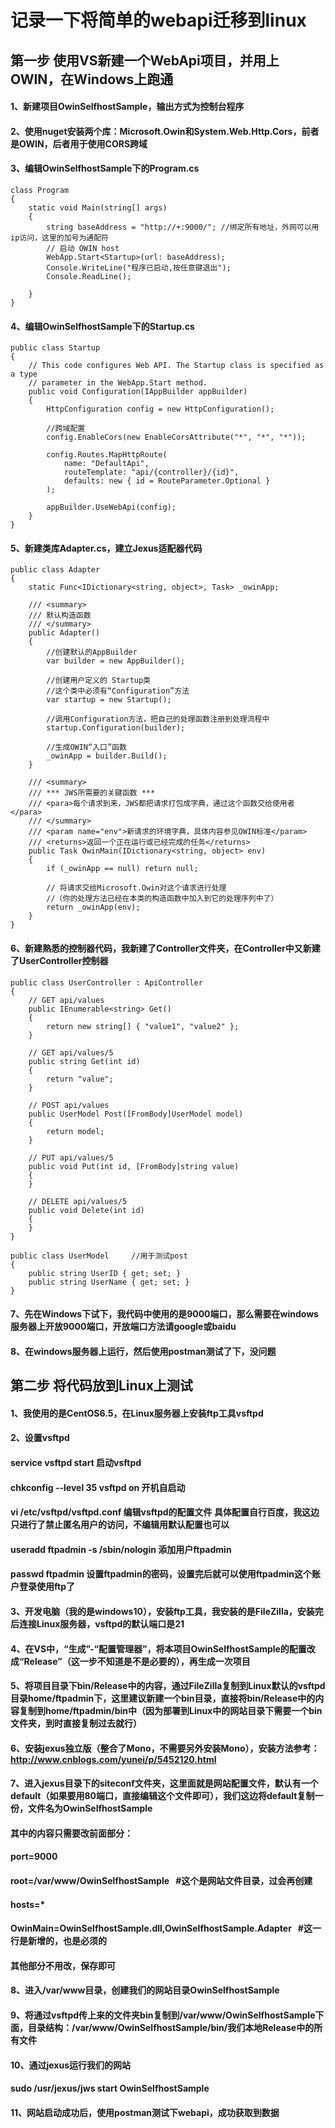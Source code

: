 # 记录一下将简单的webapi迁移到linux
## 第一步 使用VS新建一个WebApi项目，并用上OWIN，在Windows上跑通
#### 1、新建项目OwinSelfhostSample，输出方式为控制台程序
#### 2、使用nuget安装两个库：Microsoft.Owin和System.Web.Http.Cors，前者是OWIN，后者用于使用CORS跨域
#### 3、编辑OwinSelfhostSample下的Program.cs
```
class Program
{
    static void Main(string[] args)
    {
        string baseAddress = "http://+:9000/"; //绑定所有地址，外网可以用ip访问，这里的加号为通配符
        // 启动 OWIN host 
        WebApp.Start<Startup>(url: baseAddress);
        Console.WriteLine("程序已启动,按任意键退出");
        Console.ReadLine(); 

    }
}
```

#### 4、编辑OwinSelfhostSample下的Startup.cs
```
public class Startup
{
    // This code configures Web API. The Startup class is specified as a type
    // parameter in the WebApp.Start method.
    public void Configuration(IAppBuilder appBuilder)
    {
        HttpConfiguration config = new HttpConfiguration();

        //跨域配置
        config.EnableCors(new EnableCorsAttribute("*", "*", "*"));

        config.Routes.MapHttpRoute(
            name: "DefaultApi",
            routeTemplate: "api/{controller}/{id}",
            defaults: new { id = RouteParameter.Optional }
        );
        
        appBuilder.UseWebApi(config);
    } 
}
```

#### 5、新建类库Adapter.cs，建立Jexus适配器代码
```
public class Adapter
{
    static Func<IDictionary<string, object>, Task> _owinApp;

    /// <summary>
    /// 默认构造函数
    /// </summary>
    public Adapter()
    {
        //创建默认的AppBuilder
        var builder = new AppBuilder();

        //创建用户定义的 Startup类
        //这个类中必须有“Configuration”方法
        var startup = new Startup();

        //调用Configuration方法，把自己的处理函数注册到处理流程中
        startup.Configuration(builder);

        //生成OWIN“入口”函数
        _owinApp = builder.Build();
    }

    /// <summary>
    /// *** JWS所需要的关键函数 ***
    /// <para>每个请求到来，JWS都把请求打包成字典，通过这个函数交给使用者</para>
    /// </summary>
    /// <param name="env">新请求的环境字典，具体内容参见OWIN标准</param>
    /// <returns>返回一个正在运行或已经完成的任务</returns>
    public Task OwinMain(IDictionary<string, object> env)
    {
        if (_owinApp == null) return null;

        // 将请求交给Microsoft.Owin对这个请求进行处理
        //（你的处理方法已经在本类的构造函数中加入到它的处理序列中了）
        return _owinApp(env);
    }
}
```

#### 6、新建熟悉的控制器代码，我新建了Controller文件夹，在Controller中又新建了UserController控制器
```
public class UserController : ApiController
{
    // GET api/values 
    public IEnumerable<string> Get()
    {
        return new string[] { "value1", "value2" };
    }

    // GET api/values/5 
    public string Get(int id)
    {
        return "value";
    }

    // POST api/values 
    public UserModel Post([FromBody]UserModel model)
    {
        return model;
    }

    // PUT api/values/5 
    public void Put(int id, [FromBody]string value)
    {
    }

    // DELETE api/values/5 
    public void Delete(int id)
    {
    }
}

public class UserModel     //用于测试post
{
    public string UserID { get; set; }
    public string UserName { get; set; }
}
```

#### 7、先在Windows下试下，我代码中使用的是9000端口，那么需要在windows服务器上开放9000端口，开放端口方法请google或baidu
#### 8、在windows服务器上运行，然后使用postman测试了下，没问题

## 第二步 将代码放到Linux上测试
#### 1、我使用的是CentOS6.5，在Linux服务器上安装ftp工具vsftpd
#### 2、设置vsftpd
#### service vsftpd start 启动vsftpd
#### chkconfig --level 35 vsftpd on 开机自启动
#### vi /etc/vsftpd/vsftpd.conf 编辑vsftpd的配置文件 具体配置自行百度，我这边只进行了禁止匿名用户的访问，不编辑用默认配置也可以
#### useradd ftpadmin -s /sbin/nologin 添加用户ftpadmin
#### passwd ftpadmin 设置ftpadmin的密码，设置完后就可以使用ftpadmin这个账户登录使用ftp了
#### 3、开发电脑（我的是windows10），安装ftp工具，我安装的是FileZilla，安装完后连接Linux服务器，vsftpd的默认端口是21
#### 4、在VS中，“生成”-“配置管理器”，将本项目OwinSelfhostSample的配置改成“Release”（这一步不知道是不是必要的），再生成一次项目
#### 5、将项目目录下bin/Release中的内容，通过FileZilla复制到Linux默认的vsftpd目录home/ftpadmin下，这里建议新建一个bin目录，直接将bin/Release中的内容复制到home/ftpadmin/bin中（因为部署到Linux中的网站目录下需要一个bin文件夹，到时直接复制过去就行）
#### 6、安装jexus独立版（整合了Mono，不需要另外安装Mono），安装方法参考：http://www.cnblogs.com/yunei/p/5452120.html
#### 7、进入jexus目录下的siteconf文件夹，这里面就是网站配置文件，默认有一个default（如果要用80端口，直接编辑这个文件即可），我们这边将default复制一份，文件名为OwinSelfhostSample
#### 其中的内容只需要改前面部分：
#### port=9000
#### root=/var/www/OwinSelfhostSample   #这个是网站文件目录，过会再创建
#### hosts=*
#### OwinMain=OwinSelfhostSample.dll,OwinSelfhostSample.Adapter   #这一行是新增的，也是必须的
#### 其他部分不用改，保存即可
#### 8、进入/var/www目录，创建我们的网站目录OwinSelfhostSample
#### 9、将通过vsftpd传上来的文件夹bin复制到/var/www/OwinSelfhostSample下面，目录结构：/var/www/OwinSelfhostSample/bin/我们本地Release中的所有文件
#### 10、通过jexus运行我们的网站
#### sudo /usr/jexus/jws start OwinSelfhostSample
#### 11、网站启动成功后，使用postman测试下webapi，成功获取到数据
